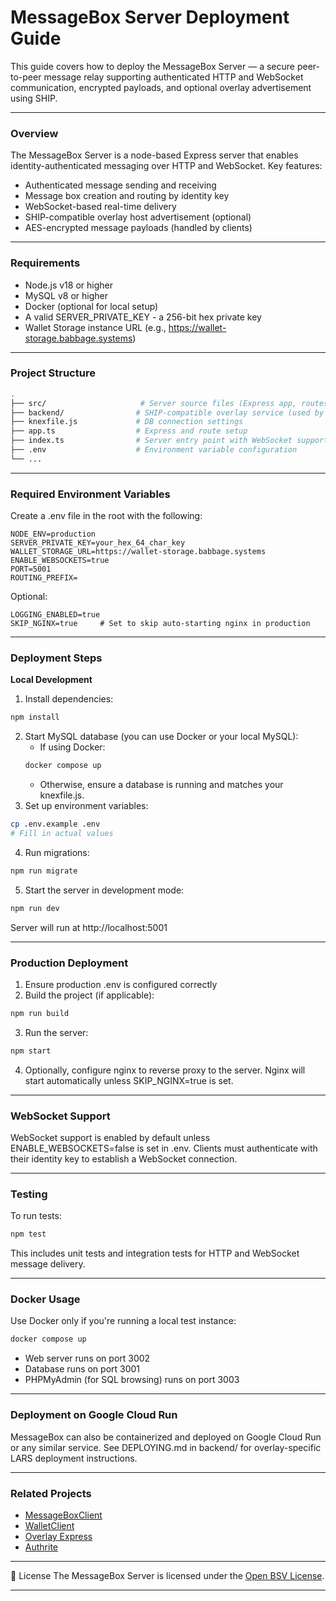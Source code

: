 # MessageBox Server Deployment Guide
This guide covers how to deploy the MessageBox Server — a secure peer-to-peer message relay supporting authenticated HTTP and WebSocket communication, encrypted payloads, and optional overlay advertisement using SHIP.
________________________________________
### Overview
The MessageBox Server is a node-based Express server that enables identity-authenticated messaging over HTTP and WebSocket. Key features:
- Authenticated message sending and receiving
- Message box creation and routing by identity key
- WebSocket-based real-time delivery
- SHIP-compatible overlay host advertisement (optional)
- AES-encrypted message payloads (handled by clients)
________________________________________
### Requirements
- Node.js v18 or higher
- MySQL v8 or higher
- Docker (optional for local setup)
- A valid SERVER_PRIVATE_KEY - a 256-bit hex private key
- Wallet Storage instance URL (e.g., https://wallet-storage.babbage.systems)
________________________________________
### Project Structure
```bash
.
├── src/                     # Server source files (Express app, routes, WebSocket, logger)
├── backend/                # SHIP-compatible overlay service (used by LARS)
├── knexfile.js             # DB connection settings
├── app.ts                  # Express and route setup
├── index.ts                # Server entry point with WebSocket support
├── .env                    # Environment variable configuration
└── ...
```
________________________________________
### Required Environment Variables

Create a .env file in the root with the following:

```env
NODE_ENV=production
SERVER_PRIVATE_KEY=your_hex_64_char_key
WALLET_STORAGE_URL=https://wallet-storage.babbage.systems
ENABLE_WEBSOCKETS=true
PORT=5001
ROUTING_PREFIX=
```

Optional:

```env
LOGGING_ENABLED=true
SKIP_NGINX=true     # Set to skip auto-starting nginx in production
```
________________________________________
### Deployment Steps
**Local Development**
1.	Install dependencies:
```bash
npm install
```
2.	Start MySQL database (you can use Docker or your local MySQL):
    - If using Docker:
    ```bash
    docker compose up
    ```
    - Otherwise, ensure a database is running and matches your knexfile.js.
3.	Set up environment variables:
```bash
cp .env.example .env
# Fill in actual values
```
4.	Run migrations:
```bash
npm run migrate
```
5.	Start the server in development mode:
```bash
npm run dev
```
Server will run at http://localhost:5001
________________________________________
### Production Deployment
1.	Ensure production .env is configured correctly
2.	Build the project (if applicable):
```bash
npm run build
```
3.	Run the server:
```bash
npm start
```
4.	Optionally, configure nginx to reverse proxy to the server. Nginx will start automatically unless SKIP_NGINX=true is set.
________________________________________
### WebSocket Support
WebSocket support is enabled by default unless ENABLE_WEBSOCKETS=false is set in .env.
Clients must authenticate with their identity key to establish a WebSocket connection.
________________________________________
### Testing
To run tests:
```bash
npm test
```
This includes unit tests and integration tests for HTTP and WebSocket message delivery.
________________________________________
### Docker Usage
Use Docker only if you're running a local test instance:
```bash
docker compose up
```
- Web server runs on port 3002
- Database runs on port 3001
- PHPMyAdmin (for SQL browsing) runs on port 3003
________________________________________
### Deployment on Google Cloud Run
MessageBox can also be containerized and deployed on Google Cloud Run or any similar service. See DEPLOYING.md in backend/ for overlay-specific LARS deployment instructions.
________________________________________
### Related Projects
- [MessageBoxClient](https://github.com/bitcoin-sv/p2p)
- [WalletClient](https://github.com/bitcoin-sv)
- [Overlay Express](https://www.npmjs.com/package/@bsv/overlay-express)
- [Authrite](https://www.npmjs.com/package/@bsv/auth-express-middleware)
________________________________________
📄 License
The MessageBox Server is licensed under the [Open BSV License](https://www.bsvlicense.org/).
________________________________________


